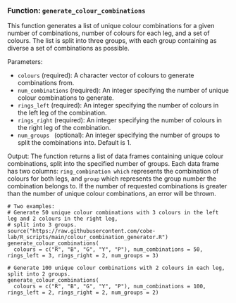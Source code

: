 
### Function:  `generate_colour_combinations`

This function generates a list of unique colour combinations for a given number of combinations, number of colours for each leg, 
and a set of colours. The list is split into three groups, with each group containing as diverse a set of combinations as possible.

Parameters:
-  `colours` (required): A character vector of colours to generate combinations from.
-  `num_combinations` (required): An integer specifying the number of unique colour combinations to generate.
- `rings_left` (required): An integer specifying the number of colours in the left leg of the combination.
- `rings_right` (required): An integer specifying the number of colours in the right leg of the combination.
- `num_groups ` (optional): An integer specifying the number of groups to split the combinations into. Default is 1.

Output:
The function returns a list of data frames containing unique colour combinations, split into the specified number of groups. 
Each data frame has two columns:  `ring_combination which` represents the combination of colours for both legs, and  `group` which 
represents the group number the combination belongs to. If the number of requested combinations is greater than the number of 
unique colour combinations, an error will be thrown.

```
# Two examples:
# Generate 50 unique colour combinations with 3 colours in the left leg and 2 colours in the right leg,
# split into 3 groups.
source("https://raw.githubusercontent.com/cobe-lab/R_scripts/main/colour_combination_generator.R")
generate_colour_combinations(
  colours = c("R", "B", "G", "Y", "P"), num_combinations = 50, rings_left = 3, rings_right = 2, num_groups = 3)

# Generate 100 unique colour combinations with 2 colours in each leg, split into 2 groups.
generate_colour_combinations(
  colours = c("R", "B", "G", "Y", "P"), num_combinations = 100, rings_left = 2, rings_right = 2, num_groups = 2)

```

